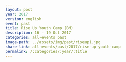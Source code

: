 ```yaml
---
layout: post
year: 2017
version: english
event: past
title: Rise Up Youth Camp (BM)
description: 16 - 19 Oct 2017
categories: all-events past
image-path: ../assets/img/past/riseup1.jpg
share-link: all-events/past/2017/rise-up-youth-camp
permalink: /:categories/:year/:title
---
```

